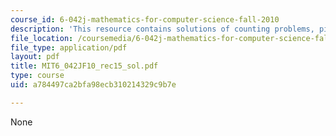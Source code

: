 ```yaml
---
course_id: 6-042j-mathematics-for-computer-science-fall-2010
description: 'This resource contains solutions of counting problems, pigeonhole principle. '
file_location: /coursemedia/6-042j-mathematics-for-computer-science-fall-2010/a784497ca2bfa98ecb310214329c9b7e_MIT6_042JF10_rec15_sol.pdf
file_type: application/pdf
layout: pdf
title: MIT6_042JF10_rec15_sol.pdf
type: course
uid: a784497ca2bfa98ecb310214329c9b7e

---
```

None